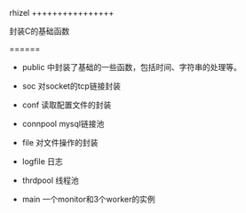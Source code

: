 rhizel
++++++++++++++++

封装C的基础函数

======

+ public 中封装了基础的一些函数，包括时间、字符串的处理等。

+ soc 对socket的tcp链接封装

+ conf 读取配置文件的封装

+ connpool mysql链接池

+ file 对文件操作的封装

+ logfile 日志

+ thrdpool 线程池

+ main 一个monitor和3个worker的实例
